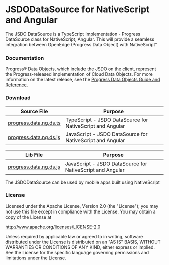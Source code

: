 # JSDODataSource for NativeScript and Angular
The JSDO DataSource is a TypeScript implementation - Progress DataSource class for NativeScript, Angular. This will provide a seamless integration between OpenEdge (Progress Data Object) with NativeScript"  

### Documentation
Progress® Data Objects, which include the JSDO on the client, represent the Progress-released implementation of Cloud Data Objects. For more information on the latest release, see the <a href="https://documentation.progress.com/output/pdo">Progress Data Objects Guide and Reference.</a>

### Download<a name="download"></a>


| Source File| Purpose | 
| ---------- | ------- | 
| [progress.data.ng.ds.ts](https://github.com/CloudDataObject/JSDO/blob/master/src/progress.data.ng.ds.js) | TypeScript - JSDO DataSource for NativeScript and Angular |
| [progress.data.ng.ds.js](https://github.com/CloudDataObject/JSDO/blob/master/src/progress.data.ng.ds.js) | JavaScript - JSDO DataSource for NativeScript and Angular |


| Lib File| Purpose | 
| ------- | ------- | 
| [progress.data.ng.ds.js](https://github.com/CloudDataObject/JSDO/blob/master/src/progress.data.ng.ds.js) | JavaScript - JSDO DataSource for NativeScript and Angular |

The JSDODataSource can be used by mobile apps built using NativeScript

### License
Licensed under the Apache License, Version 2.0 (the "License"); you may not use this file except in compliance with the License. You may obtain a copy of the License at

http://www.apache.org/licenses/LICENSE-2.0

Unless required by applicable law or agreed to in writing, software distributed under the License is distributed on an "AS IS" BASIS, WITHOUT WARRANTIES OR CONDITIONS OF ANY KIND, either express or implied. See the License for the specific language governing permissions and limitations under the License.
